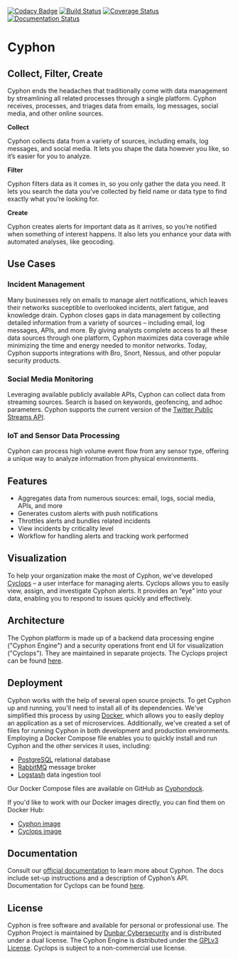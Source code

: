 [![Codacy Badge](https://api.codacy.com/project/badge/Grade/c77cf13e942d465389978df70278c2ad)](https://www.codacy.com/app/lhadjchikh/cyphon?utm_source=github.com&utm_medium=referral&utm_content=dunbarcyber/cyphon&utm_campaign=badger)
[![Build Status](https://travis-ci.org/dunbarcyber/cyphon.svg?branch=master)](https://travis-ci.org/dunbarcyber/cyphon) [![Coverage Status](https://coveralls.io/repos/github/dunbarcyber/cyphon/badge.svg)](https://coveralls.io/github/dunbarcyber/cyphon) [![Documentation Status](https://readthedocs.org/projects/cyphon/badge/?version=latest)](http://cyphon.readthedocs.io/en/latest/?badge=latest)

# Cyphon

## Collect, Filter, Create

Cyphon ends the headaches that traditionally come with data management by streamlining all related processes through a single platform. Cyphon receives, processes, and triages data from emails, log messages, social media, and other online sources.

**Collect**

Cyphon collects data from a variety of sources, including emails, log messages, and social media. It lets you shape the data however you like, so it’s easier for you to analyze.

**Filter**

Cyphon filters data as it comes in, so you only gather the data you need. It lets you search the data you’ve collected by field name or data type to find exactly what you’re looking for.

**Create**

Cyphon creates alerts for important data as it arrives, so you’re notified when something of interest happens. It also lets you enhance your data with automated analyses, like geocoding.


## Use Cases

### Incident Management

Many businesses rely on emails to manage alert notifications, which leaves their networks susceptible to overlooked incidents, alert fatigue, and knowledge drain. Cyphon closes gaps in data management by collecting detailed information from a variety of sources – including email, log messages, APIs, and more. By giving analysts complete access to all these data sources through one platform, Cyphon maximizes data coverage while minimizing the time and energy needed to monitor networks. Today, Cyphon supports integrations with Bro, Snort, Nessus, and other popular security products.

### Social Media Monitoring

Leveraging available publicly available APIs, Cyphon can collect data from streaming sources. Search is based on keywords, geofencing, and adhoc parameters. Cyphon supports the current version of the [Twitter Public Streams API](https://dev.twitter.com/streaming/public).

### IoT and Sensor Data Processing

Cyphon can process high volume event flow from any sensor type, offering a unique way to analyze information from physical environments.  


## Features

* Aggregates data from numerous sources: email, logs, social media, APIs, and more
* Generates custom alerts with push notifications
* Throttles alerts and bundles related incidents
* View incidents by criticality level
* Workflow for handling alerts and tracking work performed


## Visualization

To help your organization make the most of Cyphon, we’ve developed [Cyclops](https://dunbarcyber.github.io/cyclops) – a user interface for managing alerts. Cyclops allows you to easily view, assign, and investigate Cyphon alerts. It provides an “eye” into your data, enabling you to respond to issues quickly and effectively.


## Architecture

The Cyphon platform is made up of a backend data processing engine ("Cyphon Engine") and a security operations front end UI for visualization ("Cyclops"). They are maintained in separate projects. The Cyclops project can be found [here](https://github.com/dunbarcyber/cyclops).


## Deployment

Cyphon works with the help of several open source projects. To get Cyphon up and running, you'll need to install all of its dependencies. We've simplified this process by using [Docker](https://www.docker.com/), which allows you to easily deploy an application as a set of microservices. Additionally, we've created a set of files for running Cyphon in both development and production environments. Employing a Docker Compose file enables you to quickly install and run Cyphon and the other services it uses, including:

* [PostgreSQL](https://www.postgresql.org/) relational database
* [RabbitMQ](https://www.rabbitmq.com/) message broker
* [Logstash](https://www.elastic.co/products/logstash/) data ingestion tool

Our Docker Compose files are available on GitHub as [Cyphondock](https://github.com/dunbarcyber/cyphondock).

If you'd like to work with our Docker images directly, you can find them on Docker Hub:

* [Cyphon image](https://hub.docker.com/r/dunbar/cyphon/)
* [Cyclops image](https://hub.docker.com/r/dunbar/cyclops/)


## Documentation

Consult our [official documentation](http://cyphon.readthedocs.io/en/latest/index.html) to learn more about Cyphon. The docs include set-up instructions and a description of Cyphon’s API. Documentation for Cyclops can be found [here](http://cyclops-ui.readthedocs.io/en/latest/index.html).


## License

Cyphon is free software and available for personal or professional use. The Cyphon Project is maintained by [Dunbar Cybersecurity](http://dunbararmored.com/security-solutions/cybersecurity) and is distributed under a dual license. The Cyphon Engine is distributed under the [GPLv3 License](https://www.gnu.org/licenses/gpl-3.0.en.html). Cyclops is subject to a non-commercial use license.
